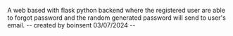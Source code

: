 A web based with flask python backend where the registered user are able to forgot password and the random generated password will send to user's email.
-- created by boinsent 03/07/2024 --

